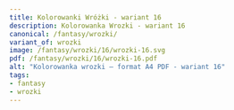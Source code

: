 ```yaml
---
title: Kolorowanki Wróżki - wariant 16
description: Kolorowanka Wrozki - wariant 16
canonical: /fantasy/wrozki/
variant_of: wrozki
image: /fantasy/wrozki/16/wrozki-16.svg
pdf: /fantasy/wrozki/16/wrozki-16.pdf
alt: "Kolorowanka wrozki – format A4 PDF - wariant 16"
tags:
- fantasy
- wrozki
---
```

